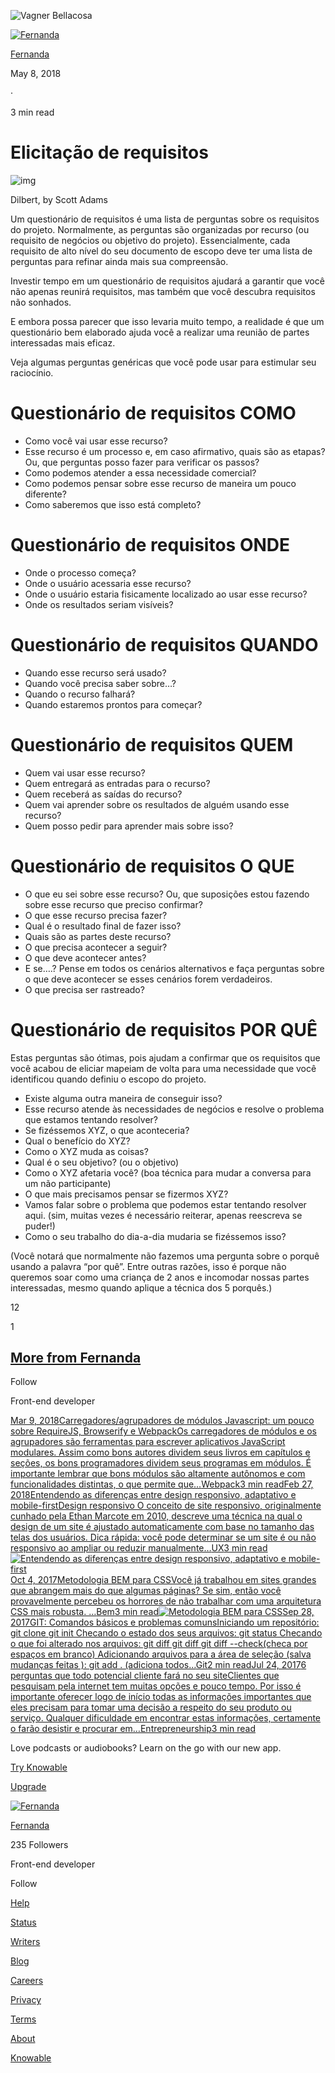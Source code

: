 ![Vagner Bellacosa](https://miro.medium.com/fit/c/29/29/0*706a4K93dA4_wG8-)







[![Fernanda](https://miro.medium.com/fit/c/96/96/1*qPxGLpuXxsjRZeJJaazVfw.jpeg)](https://medium.com/@fnandaleite?source=post_page-----ff98a998189a-----------------------------------)

[Fernanda](https://medium.com/@fnandaleite?source=post_page-----ff98a998189a-----------------------------------)

May 8, 2018

·

3 min read



# Elicitação de requisitos

![img](https://miro.medium.com/max/1400/1*yGmNAvfYVs0AcugVXjcNWw.jpeg)

Dilbert, by Scott Adams

Um questionário de requisitos é uma lista de perguntas sobre os requisitos do projeto. Normalmente, as perguntas são organizadas por recurso (ou requisito de negócios ou objetivo do projeto). Essencialmente, cada requisito de alto nível do seu documento de escopo deve ter uma lista de perguntas para refinar ainda mais sua compreensão.

Investir tempo em um questionário de requisitos ajudará a garantir que você não apenas reunirá requisitos, mas também que você descubra requisitos não sonhados.

E embora possa parecer que isso levaria muito tempo, a realidade é que um questionário bem elaborado ajuda você a realizar uma reunião de partes interessadas mais eficaz.

Veja algumas perguntas genéricas que você pode usar para estimular seu raciocínio.

# Questionário de requisitos COMO

- Como você vai usar esse recurso?
- Esse recurso é um processo e, em caso afirmativo, quais são as etapas? Ou, que perguntas posso fazer para verificar os passos?
- Como podemos atender a essa necessidade comercial?
- Como podemos pensar sobre esse recurso de maneira um pouco diferente?
- Como saberemos que isso está completo?

# Questionário de requisitos ONDE

- Onde o processo começa?
- Onde o usuário acessaria esse recurso?
- Onde o usuário estaria fisicamente localizado ao usar esse recurso?
- Onde os resultados seriam visíveis?

# Questionário de requisitos QUANDO

- Quando esse recurso será usado?
- Quando você precisa saber sobre…?
- Quando o recurso falhará?
- Quando estaremos prontos para começar?

# Questionário de requisitos QUEM

- Quem vai usar esse recurso?
- Quem entregará as entradas para o recurso?
- Quem receberá as saídas do recurso?
- Quem vai aprender sobre os resultados de alguém usando esse recurso?
- Quem posso pedir para aprender mais sobre isso?

# Questionário de requisitos O QUE

- O que eu sei sobre esse recurso? Ou, que suposições estou fazendo sobre esse recurso que preciso confirmar?
- O que esse recurso precisa fazer?
- Qual é o resultado final de fazer isso?
- Quais são as partes deste recurso?
- O que precisa acontecer a seguir?
- O que deve acontecer antes?
- E se….? Pense em todos os cenários alternativos e faça perguntas sobre o que deve acontecer se esses cenários forem verdadeiros.
- O que precisa ser rastreado?

# Questionário de requisitos POR QUÊ

Estas perguntas são ótimas, pois ajudam a confirmar que os requisitos que você acabou de eliciar mapeiam de volta para uma necessidade que você identificou quando definiu o escopo do projeto.

- Existe alguma outra maneira de conseguir isso?
- Esse recurso atende às necessidades de negócios e resolve o problema que estamos tentando resolver?
- Se fizéssemos XYZ, o que aconteceria?
- Qual o benefício do XYZ?
- Como o XYZ muda as coisas?
- Qual é o seu objetivo? (ou o objetivo)
- Como o XYZ afetaria você? (boa técnica para mudar a conversa para um não participante)
- O que mais precisamos pensar se fizermos XYZ?
- Vamos falar sobre o problema que podemos estar tentando resolver aqui. (sim, muitas vezes é necessário reiterar, apenas reescreva se puder!)
- Como o seu trabalho do dia-a-dia mudaria se fizéssemos isso?

(Você notará que normalmente não fazemos uma pergunta sobre o porquê usando a palavra “por quê”. Entre outras razões, isso é porque não queremos soar como uma criança de 2 anos e incomodar nossas partes interessadas, mesmo quando aplique a técnica dos 5 porquês.)

12

1







## [More from Fernanda](https://medium.com/@fnandaleite?source=post_page-----ff98a998189a-----------------------------------)

Follow



Front-end developer

[Mar 9, 2018](https://medium.com/@fnandaleite/carregadores-agrupadores-de-módulos-javascript-um-pouco-sobre-requirejs-browserify-e-webpack-3f7e87f42346?source=post_page-----ff98a998189a----0-------------------------------)[Carregadores/agrupadores de módulos Javascript: um pouco sobre RequireJS, Browserify e WebpackOs carregadores de módulos e os agrupadores são ferramentas para escrever aplicativos JavaScript modulares. Assim como bons autores dividem seus livros em capítulos e seções, os bons programadores dividem seus programas em módulos. É importante lembrar que bons módulos são altamente autônomos e com funcionalidades distintas, o que permite que…](https://medium.com/@fnandaleite/carregadores-agrupadores-de-módulos-javascript-um-pouco-sobre-requirejs-browserify-e-webpack-3f7e87f42346?source=post_page-----ff98a998189a----0-------------------------------)[Webpack](https://medium.com/tag/webpack?source=post_page-----ff98a998189a---------------webpack--------------------)[3 min read](https://medium.com/@fnandaleite/carregadores-agrupadores-de-módulos-javascript-um-pouco-sobre-requirejs-browserify-e-webpack-3f7e87f42346?source=post_page-----ff98a998189a----0-------------------------------)[Feb 27, 2018](https://medium.com/@fnandaleite/entendendo-as-diferenças-entre-design-responsivo-adaptativo-e-mobile-first-ea3c61fc9181?source=post_page-----ff98a998189a----1-------------------------------)[Entendendo as diferenças entre design responsivo, adaptativo e mobile-firstDesign responsivo O conceito de site responsivo, originalmente cunhado pela Ethan Marcote em 2010, descreve uma técnica na qual o design de um site é ajustado automaticamente com base no tamanho das telas dos usuários. Dica rápida: você pode determinar se um site é ou não responsivo ao ampliar ou reduzir manualmente…](https://medium.com/@fnandaleite/entendendo-as-diferenças-entre-design-responsivo-adaptativo-e-mobile-first-ea3c61fc9181?source=post_page-----ff98a998189a----1-------------------------------)[UX](https://medium.com/tag/ux?source=post_page-----ff98a998189a---------------ux--------------------)[3 min read](https://medium.com/@fnandaleite/entendendo-as-diferenças-entre-design-responsivo-adaptativo-e-mobile-first-ea3c61fc9181?source=post_page-----ff98a998189a----1-------------------------------)[![Entendendo as diferenças entre design responsivo, adaptativo e mobile-first](https://miro.medium.com/fit/c/101/101/1*VuJ0uRM2qFbXOXztwqhPFA.jpeg)](https://medium.com/@fnandaleite/entendendo-as-diferenças-entre-design-responsivo-adaptativo-e-mobile-first-ea3c61fc9181?source=post_page-----ff98a998189a----1-------------------------------)[Oct 4, 2017](https://medium.com/@fnandaleite/metodologia-bem-para-css-b0d3269b4853?source=post_page-----ff98a998189a----2-------------------------------)[Metodologia BEM para CSSVocê já trabalhou em sites grandes que abrangem mais do que algumas páginas? Se sim, então você provavelmente percebeu os horrores de não trabalhar com uma arquitetura CSS mais robusta. …](https://medium.com/@fnandaleite/metodologia-bem-para-css-b0d3269b4853?source=post_page-----ff98a998189a----2-------------------------------)[Bem](https://medium.com/tag/bem?source=post_page-----ff98a998189a---------------bem--------------------)[3 min read](https://medium.com/@fnandaleite/metodologia-bem-para-css-b0d3269b4853?source=post_page-----ff98a998189a----2-------------------------------)[![Metodologia BEM para CSS](https://miro.medium.com/fit/c/101/101/1*QtuIg6u4cHIGTNmZ7Xc_Og.jpeg)](https://medium.com/@fnandaleite/metodologia-bem-para-css-b0d3269b4853?source=post_page-----ff98a998189a----2-------------------------------)[Sep 28, 2017](https://medium.com/@fnandaleite/git-comandos-básicos-e-problemas-comuns-a132c6bb8216?source=post_page-----ff98a998189a----3-------------------------------)[GIT: Comandos básicos e problemas comunsIniciando um repositório: git clone git init Checando o estado dos seus arquivos: git status Checando o que foi alterado nos arquivos: git diff git diff  git diff --check(checa por espaços em branco) Adicionando arquivos para a área de seleção (salva mudanças feitas ): git add . (adiciona todos…](https://medium.com/@fnandaleite/git-comandos-básicos-e-problemas-comuns-a132c6bb8216?source=post_page-----ff98a998189a----3-------------------------------)[Git](https://medium.com/tag/git?source=post_page-----ff98a998189a---------------git--------------------)[2 min read](https://medium.com/@fnandaleite/git-comandos-básicos-e-problemas-comuns-a132c6bb8216?source=post_page-----ff98a998189a----3-------------------------------)[Jul 24, 2017](https://medium.com/@fnandaleite/6-perguntas-que-todo-potencial-cliente-fará-no-seu-site-7be5bbcd88f8?source=post_page-----ff98a998189a----4-------------------------------)[6 perguntas que todo potencial cliente fará no seu siteClientes que pesquisam pela internet tem muitas opções e pouco tempo. Por isso é importante oferecer logo de início todas as informações importantes que eles precisam para tomar uma decisão a respeito do seu produto ou serviço. Qualquer dificuldade em encontrar estas informações, certamente o farão desistir e procurar em…](https://medium.com/@fnandaleite/6-perguntas-que-todo-potencial-cliente-fará-no-seu-site-7be5bbcd88f8?source=post_page-----ff98a998189a----4-------------------------------)[Entrepreneurship](https://medium.com/tag/entrepreneurship?source=post_page-----ff98a998189a---------------entrepreneurship--------------------)[3 min read](https://medium.com/@fnandaleite/6-perguntas-que-todo-potencial-cliente-fará-no-seu-site-7be5bbcd88f8?source=post_page-----ff98a998189a----4-------------------------------)

Love podcasts or audiobooks? Learn on the go with our new app.

[Try Knowable](https://knowable.fyi/?utm_source=medium&utm_medium=referral&utm_campaign=medium-post-footer&source=post_page-----ff98a998189a-----------------------------------)

[Upgrade](https://medium.com/plans?source=upgrade_membership---nav_full-------------------------------------)



[![Fernanda](https://miro.medium.com/fit/c/176/176/1*qPxGLpuXxsjRZeJJaazVfw.jpeg)](https://medium.com/@fnandaleite)

[Fernanda](https://medium.com/@fnandaleite)

235 Followers

Front-end developer

Follow



[Help](https://help.medium.com/hc/en-us)

[Status](https://medium.statuspage.io/)

[Writers](https://about.medium.com/creators/)

[Blog](https://blog.medium.com/)

[Careers](https://medium.com/jobs-at-medium/work-at-medium-959d1a85284e)

[Privacy](https://policy.medium.com/medium-privacy-policy-f03bf92035c9)

[Terms](https://policy.medium.com/medium-terms-of-service-9db0094a1e0f)

[About](https://medium.com/about?autoplay=1)

[Knowable](https://knowable.fyi/)